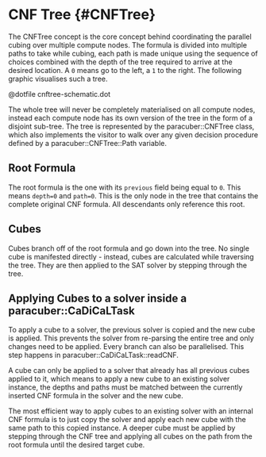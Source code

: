 CNF Tree {#CNFTree}
===================

The CNFTree concept is the core concept behind coordinating the parallel cubing over multiple
compute nodes. The formula is divided into multiple paths to take
while cubing, each path is made unique using the sequence of choices combined
with the depth of the tree required to arrive at the desired location. A `0` means go to the
left, a `1` to the right. The following graphic visualises such a tree.

@dotfile cnftree-schematic.dot

The whole tree will never be completely materialised on all compute nodes, instead
each compute node has its own version of the tree in the form of a disjoint sub-tree. The tree is
represented by the paracuber::CNFTree class, which also implements the visitor to walk over
any given decision procedure defined by a paracuber::CNFTree::Path variable.

Root Formula
------------

The root formula is the one with its `previous` field being equal to `0`. This
means `depth=0` and `path=0`. This is the only node in the tree that contains
the complete original CNF formula. All descendants only reference this root.

Cubes
-----

Cubes branch off of the root formula and go down into the tree. No single cube is manifested directly - instead,
cubes are calculated while traversing the tree. They are then applied to the SAT solver by stepping through the tree.

Applying Cubes to a solver inside a paracuber::CaDiCaLTask
----------------------------------------------------------

To apply a cube to a solver, the previous solver is copied and the new cube is applied. This
prevents the solver from re-parsing the entire tree and only changes need to be applied. Every
branch can also be parallelised. This step happens in paracuber::CaDiCaLTask::readCNF.

A cube can only be applied to a solver that already has all previous
cubes applied to it, which means to apply a new cube to an existing solver instance, the depths
and paths must be matched between the currently inserted CNF formula in the solver and the new cube.

The most efficient way to apply cubes to an existing solver with
an internal CNF formula is to just copy the solver and apply each new
cube with the same path to this copied instance. A deeper cube must be applied by stepping through the
CNF tree and applying all cubes on the path from the root formula until the desired target cube.
